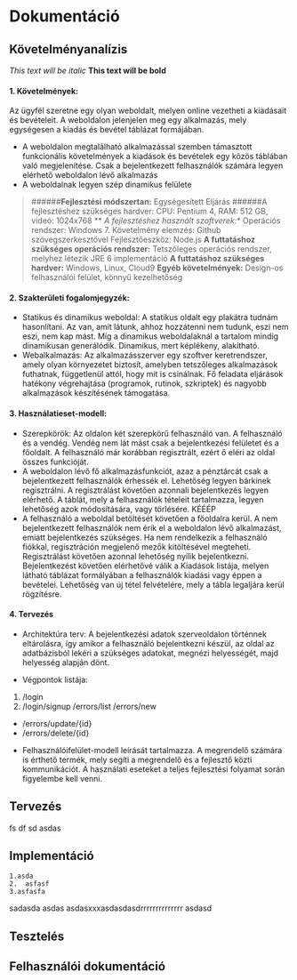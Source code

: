 # Dokumentáció

## Követelményanalízis


*This text will be italic*
**This text will be bold**


#### 1. Követelmények:
Az ügyfél szeretne egy olyan weboldalt, melyen online vezetheti a kiadásait és bevételeit. A weboldalon jelenjelen meg egy alkalmazás, mely egységesen a kiadás és bevétel táblázat formájában.
- A weboldalon megtalálható alkalmazással szemben támasztott funkcionális követelmények a kiadások és bevételek egy közös táblában való megjelenítése. Csak a bejelentkezett felhasználók számára legyen elérhető weboldalon lévő alkalmazás
- A weboldalnak legyen szép dinamikus felülete

>######**Fejlesztési módszertan:** 
Egységesített Eljárás
######A fejlesztéshez szükséges hardver:
CPU: Pentium 4, RAM: 512 GB, videó: 1024x768
** *A fejlesztéshez használt szoftverek:**
Operációs rendszer: Windows 7.
Követelmény elemzés: Github szövegszerkesztővel
Fejlesztőeszköz: Node.js
**A futtatáshoz szükséges operációs rendszer:**
Tetszőleges operációs rendszer, melyhez létezik JRE 6 implementáció
**A futtatáshoz szükséges hardver:**
Windows, Linux, Cloud9
**Egyéb követelmények:**
Design-os felhasználói felület, könnyű kezelhetőség

    
#### 2. Szakterületi fogalomjegyzék:
* Statikus és dinamikus weboldal: A statikus oldalt egy plakátra tudnám hasonlítani. Az van, amit látunk, ahhoz         hozzátenni nem tudunk, eszi nem eszi, nem kap mást. Míg a dinamikus weboldalaknál a tartalom mindig dinamikusan generálódik. Dinamikus, mert képlékeny, alakítható.
* Webalkalmazás: Az alkalmazásszerver egy szoftver keretrendszer, amely olyan környezetet biztosít, amelyben tetszőleges alkalmazások futhatnak, függetlenül attól, hogy mit is csinálnak. Fő feladata eljárások hatékony végrehajtása (programok, rutinok, szkriptek) és nagyobb alkalmazások készítésének támogatása.

#### 3. Használatieset-modell:
* Szerepkörök: 
Az oldalon két szerepkörű felhasználó van. A felhasználó és a vendég. Vendég nem lát mást csak a bejelentkezési felületet és a főoldalt. A felhasználó már korábban regisztrált, ezért ő eléri az oldal összes funkcióját.
* A weboldalon lévő fő alkalmazásfunkciót, azaz a pénztárcát csak a bejelentkezett felhasználók érhessék el. Lehetőség legyen bárkinek regisztrálni. A regisztrálást követően azonnali bejelentkezés legyen elérhető. A táblát, mely a felhasználók tételeit tartalmazza, legyen lehetőség azok módosítására, vagy törlésére.
    KÉÉÉP
* A felhasználó a weboldal betöltését követően a főoldalra kerül. A nem bejelentkezett felhasználók nem érik el a weboldalon lévő alkalmazást, emiatt bejelentkezés szükséges. Ha nem rendelkezik a felhasználó fiókkal, regisztráción megjelenő mezők kitöltésével megteheti. Regisztrálást követően azonnal lehetőség nyílik bejelentkezni. Bejelentkezést követően elérhetővé válik a Kiadások listája, melyen látható táblázat formályában a felhasználók kiadási vagy éppen a bevételei. Lehetőség van új tétel felvételére, mely a tábla legaljára kerül rögzítésre.

#### 4. Tervezés
* Architektúra terv:
A bejelentkezési adatok szerveoldalon történnek eltárolásra, így amikor a felhasználó bejelentkezni készül, az oldal az adatbázisból lekéri a szükséges adatokat, megnézi helyességét, majd helyesség alapján dönt.
- Végpontok listája:
1. /login
2. /login/signup
/errors/list
/errors/new
- /errors/update/{id}
- /errors/delete/{id}
* Felhasználóifelület-modell
leírását tartalmazza. A megrendelő számára is érthető termék, mely segíti a megrendelő és a
fejlesztő közti kommunikációt. A használati eseteket a teljes fejlesztési folyamat során
figyelembe kell venni.

## Tervezés

fs
df
sd
asdas

## Implementáció
    1.asda  
    2.  asfasf
    3.asfasfa
sadasda
   asdas
   asdasxxxasdasdasdrrrrrrrrrrrrrr
asdasd
## Tesztelés
## Felhasználói dokumentáció
